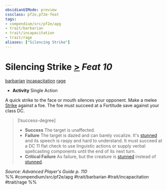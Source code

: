 ```yaml
---
obsidianUIMode: preview
cssclass: pf2e,pf2e-feat
tags:
- compendium/src/pf2e/apg
- trait/barbarian
- trait/incapacitation
- trait/rage
aliases: ["Silencing Strike"]
---
```

# Silencing Strike  [>](../../Rules/core-rulebook/chapter-9-playing-the-game.md#Actions "Single Action") *Feat 10*  
[barbarian](../../Rules/traits/barbarian.md)  [incapacitation](../../Rules/traits/incapacitation.md)  [rage](../../Rules/traits/rage.md)  

- **Activity** Single Action

A quick strike to the face or mouth silences your opponent. Make a melee [Strike](../../Rules/actions/strike.md) against a foe. The foe must succeed at a Fortitude save against your class DC.

> [!success-degree] 
> - **Success** The target is unaffected.
> - **Failure** The target is dazed and can barely vocalize. It's [stunned](../../Rules/conditions.md#Stunned) and its speech is raspy and hard to understand. It must succeed at a DC 11 flat check to use linguistic actions or supply verbal spellcasting components until the end of its next turn.
> - **Critical Failure** As failure, but the creature is [stunned](../../Rules/conditions.md#Stunned) instead of [stunned](../../Rules/conditions.md#Stunned).

*Source: Advanced Player's Guide p. 110*  
%% #compendium/src/pf2e/apg #trait/barbarian #trait/incapacitation #trait/rage %%